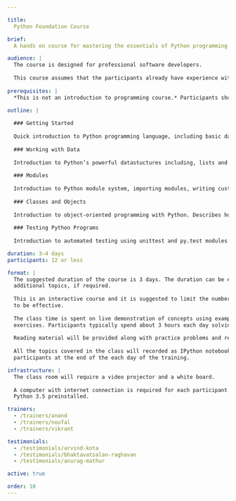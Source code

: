 ```yaml
---

title:
  Python Foundation Course

brief:
  A hands on course for mastering the essentials of Python programming language and using it to solve real-world problems.

audience: |
  The course is designed for professional software developers.
  
  This course assumes that the participants already have experience with some programming language. Prior exposure to Python is not required.
  
prerequisites: |
  *This is not an introduction to programming course.* Participants should already be familiar with the basic concepts of programming like variables, assignment, functions, loops, arrays etc.

outline: |
  
  ### Getting Started
  
  Quick introduction to Python programming language, including basic data types, functions, methods, modules, conditionals and loops.
  
  ### Working with Data
  
  Introduction to Python’s powerful datastuctures including, lists and dictionaries. Also covers list comprehensions, processing text and working with files.
  
  ### Modules
  
  Introduction to Python module system, importing modules, writing custom modules, documenting code using docstrings and installing third-party modules. This section concludes with a tour of Python standard library covering modules related to file system handling, downloading stuff from web, JSON and working with APIs.
  
  ### Classes and Objects
  
  Introduction to object-oriented programming with Python. Describes how classes offer a different programming model. Covers writing classes, object creation, inheritance and exception handling.
  
  ### Testing Python Programs
  
  Introduction to automated testing using unittest and py.test modules.

duration: 3–4 days
participants: 12 or less

format: |
  The suggested duration of the course is 3 days. The duration can be extended to 4 days to cover some
  additional topics, if required.
  
  This is an interactive course and it is suggested to limit the number of participants to 12 or less for it
  to be effective.
  
  The class time is spent on live demonstration of concepts using examples and hands-on programming
  exercises. Participants typically spend about 3 hours each day solving programming exercises.
  
  Reading material will be provided along with practice problems and references.
  
  All the topics covered in the class will recorded as IPython notebook and shared with all the
  participants at the end of the each day of the training.

infrastructure: |
  The class room will require a video projector and a white board.
  
  A computer with internet connection is required for each participant. The computers must have
  Python 3.5 preinstalled.

trainers:
  - /trainers/anand
  - /trainers/noufal
  - /trainers/vikrant

testimonials:
  - /testimonials/arvind-kota
  - /testimonials/bhaktavatsalan-raghavan
  - /testimonials/anurag-mathur

active: true

order: 10
---
```

